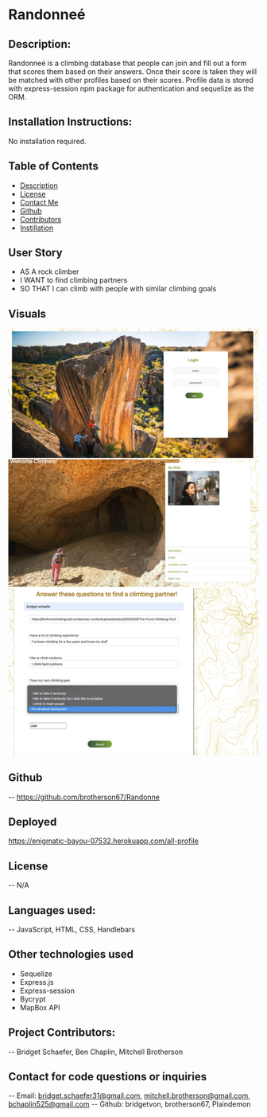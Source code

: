 
  # Randonneé

  ## Description:
  Randonneé is a climbing database that people can join and fill out a form that scores them based on their answers. Once their score is taken they will be matched with other profiles based on their scores. Profile data is stored with express-session npm package for authentication and sequelize as the ORM. 

  ## Installation Instructions:
  No installation required.

  ## Table of Contents
  - [Description](#description)
  - [License](#license)
  - [Contact Me](#contact)
  - [Github](#github)
  - [Contributors](#contribution)
  - [Instillation](#install)

  ## User Story 
  - AS A rock climber 
  - I WANT to find climbing partners 
  - SO THAT I can climb with people with similar climbing goals 

  ## Visuals 
  <img src='./public/images/login.png'>
  <img src='./public/images/profile.png'>
  <img src='./public/images/form.png'>


  ## Github
  -- https://github.com/brotherson67/Randonne
  ## Deployed
  https://enigmatic-bayou-07532.herokuapp.com/all-profile

  ## License
  -- N/A

  ## Languages used:
  -- JavaScript, HTML, CSS, Handlebars

  ## Other technologies used
  - Sequelize
  - Express.js
  - Express-session
  - Bycrypt
  - MapBox API 

  ## Project Contributors:
  -- Bridget Schaefer, Ben Chaplin, Mitchell Brotherson

  ## Contact for code questions or inquiries
  -- Email: bridget.schaefer31@gmail.com, mitchell.brotherson@gmail.com, bchaplin525@gmail.com
  -- Github: bridgetvon, brotherson67, Plaindemon
